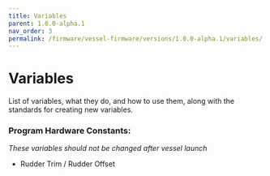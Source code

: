 ```yaml
---
title: Variables
parent: 1.0.0-alpha.1
nav_order: 3
permalink: /firmware/vessel-firmware/versions/1.0.0-alpha.1/variables/
---
```


# Variables

List of variables, what they do, and how to use them, along with the standards for creating new variables.

### Program Hardware Constants:
*These variables should not be changed after vessel launch*
- Rudder Trim / Rudder Offset
